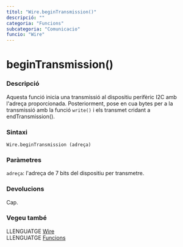 ```yaml
---
títol: "Wire.beginTransmission()"
descripció: ""
categoria: "Funcions"
subcategoria: "Comunicacio"
funcio: "Wire"
---
```


# beginTransmission()

### Descripció

Aquesta funció inicia una transmissió al dispositiu perifèric I2C amb l'adreça proporcionada. Posteriorment, pose en cua bytes per a la transmissió amb la funció `write()` i els transmet cridant a endTransmission().

### Sintaxi

`Wire.beginTransmission (adreça)`  

### Paràmetres

`adreça`: l'adreça de 7 bits del dispositiu per transmetre.  

### Devolucions

Cap.

### Vegeu també

LLENGUATGE [Wire](../wire.md)  
LLENGUATGE [Funcions](../../../Funcions.md)

